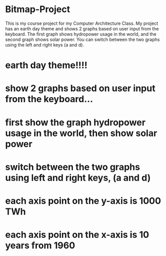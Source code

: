# Bitmap-Project
This is my course project for my Computer Architecture Class. 
My project has an earth day theme and shows 2 graphs based on user input from the keyboard. 
The first graph shows hydropower usage in the world, and the second graph shows solar power. 
You can switch between the two graphs using the left and right keys (a and d). 

# earth day theme!!!!
# show 2 graphs based on user input from the keyboard...
# first show the graph hydropower usage in the world, then show solar power
# switch between the two graphs using left and right keys, (a and d)
# each axis point on the y-axis is 1000 TWh
# each axis point on the x-axis is 10 years from 1960
